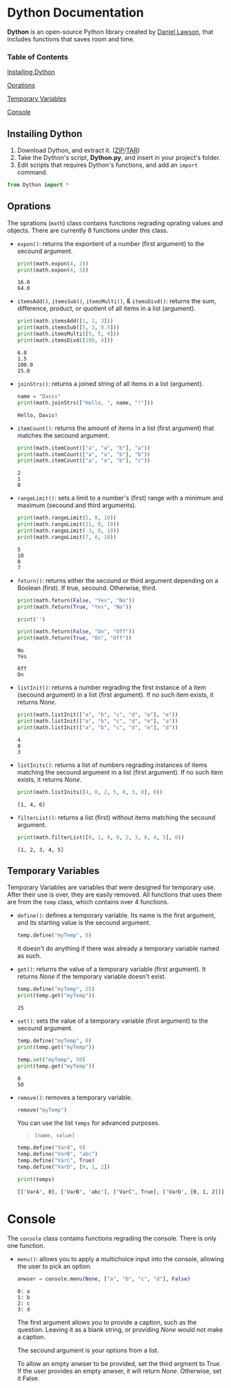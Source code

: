 # Dython Documentation
**Dython** is an open-source Python library created by [Daniel Lawson](https://github.com/Sombrero64), that includes functions that saves room and time.

### Table of Contents

[Instailing Dython](#instailing-dython)

[Oprations](#oprations)

[Temporary Variables](#temporary-variables)

[Console](#console)

## Instailing Dython
1. Download Dython, and extract it. ([ZIP](https://github.com/Sombrero64/Dython/zipball/master)/[TAR](https://github.com/Sombrero64/Dython/tarball/master))
2. Take the Dython's script, **Dython.py**, and insert in your project's folder.
3. Edit scripts that requires Dython's functions, and add an `import` command.

```py
from Dython import *
```

## Oprations
The oprations (`math`) class contains functions regrading oprating values and objects. There are currently 8 functions under this class.

- `expon()`: returns the expontent of a number (first argument) to the secound argument.

  ```py
  print(math.expon(4, 2))
  print(math.expon(4, 3))
  ```
  ```
  16.0
  64.0
  ```
  
- `itemsAdd()`, `itemsSub()`, `itemsMulti()`, & `itemsDivd()`: returns the sum, difference, product, or quotient of all items in a list (argument).

  ```py
  print(math.itemsAdd([1, 2, 3]))
  print(math.itemsSub([5, 3, 0.5]))
  print(math.itemsMulti([5, 5, 4]))
  print(math.itemsDivd([100, 4]))
  ```
  ```
  6.0
  1.5
  100.0
  25.0
  ```
  
- `joinStrs()`: returns a joined string of all items in a list (argument).

  ```py
  name = "Davis"
  print(math.joinStrs(["Hello, ", name, "!"]))
  ```
  ```
  Hello, Davis!
  ```
  
- `itemCount()`: returns the amount of items in a list (first argument) that matches the secound argument.

  ```py
  print(math.itemCount(["a", "a", "b"], "a"))
  print(math.itemCount(["a", "a", "b"], "b"))
  print(math.itemCount(["a", "a", "b"], "c"))
  ```
  ```
  2
  1
  0
  ```
  
- `rangeLimit()`: sets a limit to a number's (first) range with a minimum and maximum (secound and third arguments).

  ```py
  print(math.rangeLimit(5, 0, 10))
  print(math.rangeLimit(11, 0, 10))
  print(math.rangeLimit(-3, 0, 10))
  print(math.rangeLimit(7, 0, 10))
  ```
  ```
  5
  10
  0
  7
  ```
  
- `feturn()`: returns either the secound or third argument depending on a Boolean (first). If true, secound. Otherwise, third.
  
  ```py
  print(math.feturn(False, "Yes", "No"))
  print(math.feturn(True, "Yes", "No"))
  
  print('')
  
  print(math.feturn(False, "On", "Off"))
  print(math.feturn(True, "On", "Off"))
  ```
  ```
  No
  Yes
  
  Off
  On
  ```
  
- `listInit()`: returns a number regrading the first instance of a item (secound argument) in a list (first argument). If no such item exists, it returns _None_.

  ```py
  print(math.listInit(["a", "b", "c", "d", "e"], "e"))
  print(math.listInit(["a", "b", "c", "d", "e"], "a"))
  print(math.listInit(["a", "b", "c", "d", "e"], "d"))
  ```
  ```
  4
  0
  3
  ```

- `listInits()`: returns a list of numbers regrading instances of items matching the secound argument in a list (first argument). If no such item exists, it returns _None_.

  ```py
  print(math.listInits([4, 0, 2, 5, 0, 3, 0], 0))
  ```
  ```
  [1, 4, 6]
  ```
  
- `filterList()`: returns a list (first) without items matching the secound argument.

  ```py
  print(math.filterList([0, 1, 0, 0, 2, 3, 0, 4, 5], 0))
  ```
  ```
  [1, 2, 3, 4, 5]
  ```

## Temporary Variables
Temporary Variables are variables that were designed for temporary use. After their use is over, they are easily removed. All functions that uses them are from the `temp` class, which contains over 4 functions.

- `define()`: defines a temporary variable. Its name is the first argument, and its starting value is the secound argument.

  ```py
  temp.define("myTemp", 0)
  ```
  
  It doesn't do anything if there was already a temporary variable named as such.

- `get()`: returns the value of a temporary variable (first argument). It returns _None_ if the temporary variable doesn't exist.

  ```py
  temp.define("myTemp", 25)
  print(temp.get("myTemp"))
  ```
  ```
  25
  ```

- `set()`: sets the value of a temporary variable (first argument) to the secound argument.

  ```py
  temp.define("myTemp", 0)
  print(temp.get("myTemp"))
  
  temp.set("myTemp", 50)
  print(temp.get("myTemp"))
  ```
  ```
  0
  50
  ```
  
- `remove()`: removes a temporary variable.

  ```py
  remove("myTemp")
  ```


  You can use the list `temps` for advanced purposes.
  
  > `[name, value]`
  
  ```py
  temp.define("VarA", 0)
  temp.define("VarB", "abc")
  temp.define("VarC", True)
  temp.define("VarD", [0, 1, 2])

  print(temps)
  ```
  ```
  [['VarA', 0], ['VarB', 'abc'], ['VarC', True], ['VarD', [0, 1, 2]]]
  ```
  
# Console
The `console` class contains functions regrading the console. There is only one function.

- `menu()`: allows you to apply a multichoice input into the console, allowing the user to pick an option.
  
  ```py
  anwser = console.menu(None, ["a", "b", "c", "d"], False)
  ```
  ```
  0: a
  1: b
  2: c
  3: d
  ```
  
  The first argument allows you to provide a caption, such as the question. Leaving it as a blank string, or providing _None_ would not make a caption.
  
  The secound argument is your options from a list.
  
  To allow an empty anwser to be provided, set the third argment to True. If the user provides an empty anwser, it will return _None_. Otherwise, set it False.
